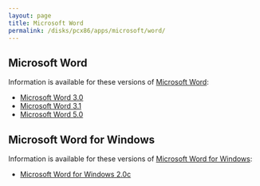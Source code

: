 ```yaml
---
layout: page
title: Microsoft Word
permalink: /disks/pcx86/apps/microsoft/word/
---
```


Microsoft Word
--------------

Information is available for these versions of [Microsoft Word](https://en.wikipedia.org/wiki/Microsoft_Word):

* [Microsoft Word 3.0](3.0/)
* [Microsoft Word 3.1](3.1/)
* [Microsoft Word 5.0](5.0/)

Microsoft Word for Windows
--------------------------

Information is available for these versions of [Microsoft Word for Windows](../winword/):

* [Microsoft Word for Windows 2.0c](../winword/2.0c/)
